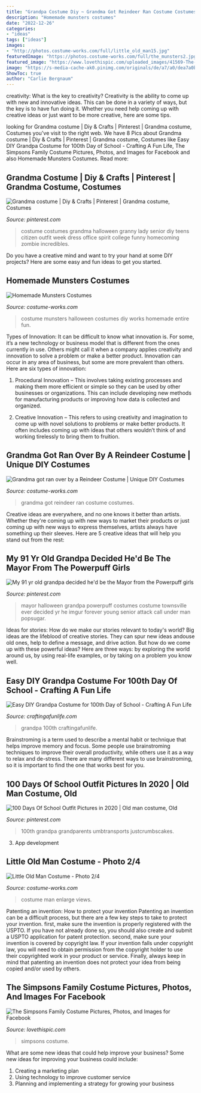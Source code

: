 ```yaml
---
title: "Grandpa Costume Diy ~ Grandma Got Reindeer Ran Costume Costumes"
description: "Homemade munsters costumes"
date: "2022-12-26"
categories:
- "ideas"
tags: ["ideas"]
images:
- "http://photos.costume-works.com/full/little_old_man15.jpg"
featuredImage: "https://photos.costume-works.com/full/the_munsters2.jpg"
featured_image: "https://www.lovethispic.com/uploaded_images/41569-The-Simpsons-Family-Costume.jpg"
image: "https://s-media-cache-ak0.pinimg.com/originals/de/a7/a0/dea7a0bd65da2fb6e5e3a0e06db598d4.jpg"
ShowToc: true
author: "Carlie Bergnaum"
---
```



creativity: What is the key to creativity?
Creativity is the ability to come up with new and innovative ideas. This can be done in a variety of ways, but the key is to have fun doing it. Whether you need help coming up with creative ideas or just want to be more creative, here are some tips.

	

		
looking for Grandma costume | Diy &amp; Crafts | Pinterest | Grandma costume, Costumes you've visit to the right web. We have 8 Pics about Grandma costume | Diy &amp; Crafts | Pinterest | Grandma costume, Costumes like Easy DIY Grandpa Costume for 100th Day of School - Crafting A Fun Life, The Simpsons Family Costume Pictures, Photos, and Images for Facebook and also Homemade Munsters Costumes. Read more:
		
    
## Grandma Costume | Diy &amp; Crafts | Pinterest | Grandma Costume, Costumes

<img loading=lazy src="https://s-media-cache-ak0.pinimg.com/originals/de/a7/a0/dea7a0bd65da2fb6e5e3a0e06db598d4.jpg" onerror="this.onerror=null;this.src='https://tse4.mm.bing.net/th?id=OIP.mUHVu0MJGiMB57Q1DbWegwHaNJ&amp;pid=15.1';" alt="Grandma costume | Diy &amp; Crafts | Pinterest | Grandma costume, Costumes">

_Source: pinterest.com_

>costume costumes grandma halloween granny lady senior diy teens citizen outfit week dress office spirit college funny homecoming zombie incredibles. 

	

Do you have a creative mind and want to try your hand at some DIY projects? Here are some easy and fun ideas to get you started.

    
## Homemade Munsters Costumes

<img loading=lazy src="https://photos.costume-works.com/full/the_munsters2.jpg" onerror="this.onerror=null;this.src='https://tse1.mm.bing.net/th?id=OIP.Nok9jkJ5DtV1xtNi1L6jwgHaHw&amp;pid=15.1';" alt="Homemade Munsters Costumes">

_Source: costume-works.com_

>costume munsters halloween costumes diy works homemade entire fun. 

	

Types of Innovation:
It can be difficult to know what innovation is. For some, it’s a new technology or business model that is different from the ones currently in use. Others might call it when a company applies creativity and innovation to solve a problem or make a better product. Innovation can occur in any area of business, but some are more prevalent than others. Here are six types of innovation:
1. Procedural Innovation – This involves taking existing processes and making them more efficient or simple so they can be used by other businesses or organizations. This can include developing new methods for manufacturing products or improving how data is collected and organized.

2. Creative Innovation – This refers to using creativity and imagination to come up with novel solutions to problems or make better products. It often includes coming up with ideas that others wouldn’t think of and working tirelessly to bring them to fruition.

    
## Grandma Got Ran Over By A Reindeer Costume | Unique DIY Costumes

<img loading=lazy src="https://photos.costume-works.com/full/grandma_got_ran_over_by_a_reindeer1.jpg" onerror="this.onerror=null;this.src='https://tse3.mm.bing.net/th?id=OIP.qpVVzF3weemLvJzQEdD8eAHaE6&amp;pid=15.1';" alt="Grandma got ran over by a Reindeer Costume | Unique DIY Costumes">

_Source: costume-works.com_

>grandma got reindeer ran costume costumes. 

	

Creative ideas are everywhere, and no one knows it better than artists. Whether they're coming up with new ways to market their products or just coming up with new ways to express themselves, artists always have something up their sleeves. Here are 5 creative ideas that will help you stand out from the rest: 

    
## My 91 Yr Old Grandpa Decided He&#039;d Be The Mayor From The Powerpuff Girls

<img loading=lazy src="https://i.pinimg.com/originals/f4/53/43/f45343f05bbcd9cd8c3e41a37a0493d5.jpg" onerror="this.onerror=null;this.src='https://tse3.mm.bing.net/th?id=OIP.e4XZZ83wDXJTRIRpu5IfnQHaJ4&amp;pid=15.1';" alt="My 91 yr old grandpa decided he&#039;d be the Mayor from the Powerpuff girls">

_Source: pinterest.com_

>mayor halloween grandpa powerpuff costumes costume townsville ever decided yr he imgur forever young senior attack call under man popsugar. 

	

Ideas for stories: How do we make our stories relevant to today's world?
Big ideas are the lifeblood of creative stories. They can spur new ideas andouse old ones, help to define a message, and drive action. But how do we come up with these powerful ideas? Here are three ways: by exploring the world around us, by using real-life examples, or by taking on a problem you know well.

    
## Easy DIY Grandpa Costume For 100th Day Of School - Crafting A Fun Life

<img loading=lazy src="https://craftingafunlife.com/wp-content/uploads/2021/02/PXL_20210208_160057075.PORTRAIT-1536x2048.jpg" onerror="this.onerror=null;this.src='https://tse2.mm.bing.net/th?id=OIP.MG1wa5xyTfuc7XJ5LtRRngHaJ4&amp;pid=15.1';" alt="Easy DIY Grandpa Costume for 100th Day of School - Crafting A Fun Life">

_Source: craftingafunlife.com_

>grandpa 100th craftingafunlife. 

	

Brainstroming is a term used to describe a mental habit or technique that helps improve memory and focus. Some people use brainstroming techniques to improve their overall productivity, while others use it as a way to relax and de-stress. There are many different ways to use brainstroming, so it is important to find the one that works best for you.

    
## 100 Days Of School Outfit Pictures In 2020 | Old Man Costume, Old

<img loading=lazy src="https://i.pinimg.com/originals/60/60/f3/6060f3924d34cd32038c765fc1e5e6f3.jpg" onerror="this.onerror=null;this.src='https://tse2.mm.bing.net/th?id=OIP.eayxuoEkQvNsVChXM2lf-QAAAA&amp;pid=15.1';" alt="100 Days Of School Outfit Pictures in 2020 | Old man costume, Old">

_Source: pinterest.com_

>100th grandpa grandparents umbtransports justcrumbscakes. 

	

3. App development 

    
## Little Old Man Costume - Photo 2/4

<img loading=lazy src="http://photos.costume-works.com/full/little_old_man15.jpg" onerror="this.onerror=null;this.src='https://tse3.mm.bing.net/th?id=OIP.MiyQyBtd1CeY_rVhofRwywHaJ3&amp;pid=15.1';" alt="Little Old Man Costume - Photo 2/4">

_Source: costume-works.com_

>costume man enlarge views. 

	

Patenting an invention: How to protect your invention
Patenting an invention can be a difficult process, but there are a few key steps to take to protect your invention. first, make sure the invention is properly registered with the USPTO. If you have not already done so, you should also create and submit a USPTO application for patent protection. second, make sure your invention is covered by copyright law. If your invention falls under copyright law, you will need to obtain permission from the copyright holder to use their copyrighted work in your product or service. Finally, always keep in mind that patenting an invention does not protect your idea from being copied and/or used by others.

    
## The Simpsons Family Costume Pictures, Photos, And Images For Facebook

<img loading=lazy src="https://www.lovethispic.com/uploaded_images/41569-The-Simpsons-Family-Costume.jpg" onerror="this.onerror=null;this.src='https://tse2.mm.bing.net/th?id=OIP.5FnThB9givbvphkXZNjyswHaJ3&amp;pid=15.1';" alt="The Simpsons Family Costume Pictures, Photos, and Images for Facebook">

_Source: lovethispic.com_

>simpsons costume. 

	

What are some new ideas that could help improve your business?
Some new ideas for improving your business could include: 
1. Creating a marketing plan 
2. Using technology to improve customer service 
3. Planning and implementing a strategy for growing your business 

